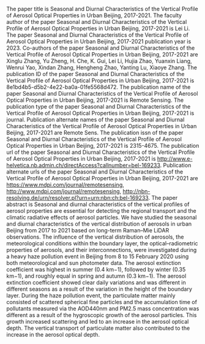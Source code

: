 The paper title is Seasonal and Diurnal Characteristics of the Vertical Profile of Aerosol Optical Properties in Urban Beijing, 2017-2021.
The faculty author of the paper Seasonal and Diurnal Characteristics of the Vertical Profile of Aerosol Optical Properties in Urban Beijing, 2017-2021 is Lei Li.
The paper Seasonal and Diurnal Characteristics of the Vertical Profile of Aerosol Optical Properties in Urban Beijing, 2017-2021 publication year is 2023.
Co-authors of the paper Seasonal and Diurnal Characteristics of the Vertical Profile of Aerosol Optical Properties in Urban Beijing, 2017-2021 are Xinglu Zhang, Yu Zheng, H. Che, K. Gui, Lei Li, Hujia Zhao, Yuanxin Liang, Wenrui Yao, Xindan Zhang, Hengheng Zhao, Yanting Lu, Xiaoye Zhang.
The publication ID of the paper Seasonal and Diurnal Characteristics of the Vertical Profile of Aerosol Optical Properties in Urban Beijing, 2017-2021 is 8e1bd4b5-d5b2-4e22-ba0a-01fe5568d472.
The publication name of the paper Seasonal and Diurnal Characteristics of the Vertical Profile of Aerosol Optical Properties in Urban Beijing, 2017-2021 is Remote Sensing.
The publication type of the paper Seasonal and Diurnal Characteristics of the Vertical Profile of Aerosol Optical Properties in Urban Beijing, 2017-2021 is journal.
Publication alternate names of the paper Seasonal and Diurnal Characteristics of the Vertical Profile of Aerosol Optical Properties in Urban Beijing, 2017-2021 are Remote Sens.
The publication issn of the paper Seasonal and Diurnal Characteristics of the Vertical Profile of Aerosol Optical Properties in Urban Beijing, 2017-2021 is 2315-4675.
The publication url of the paper Seasonal and Diurnal Characteristics of the Vertical Profile of Aerosol Optical Properties in Urban Beijing, 2017-2021 is http://www.e-helvetica.nb.admin.ch/directAccess?callnumber=bel-169233.
Publication alternate urls of the paper Seasonal and Diurnal Characteristics of the Vertical Profile of Aerosol Optical Properties in Urban Beijing, 2017-2021 are https://www.mdpi.com/journal/remotesensing, http://www.mdpi.com/journal/remotesensing, http://nbn-resolving.de/urn/resolver.pl?urn=urn:nbn:ch:bel-169233.
The paper abstract is Seasonal and diurnal characteristics of the vertical profiles of aerosol properties are essential for detecting the regional transport and the climatic radiative effects of aerosol particles. We have studied the seasonal and diurnal characteristics of the vertical distribution of aerosols in urban Beijing from 2017 to 2021 based on long-term Raman–Mie LiDAR observations. The influence of the vertical distribution of aerosols, the meteorological conditions within the boundary layer, the optical–radiometric properties of aerosols, and their interconnections, were investigated during a heavy haze pollution event in Beijing from 8 to 15 February 2020 using both meteorological and sun photometer data. The aerosol extinction coefficient was highest in summer (0.4 km−1), followed by winter (0.35 km−1), and roughly equal in spring and autumn (0.3 km−1). The aerosol extinction coefficient showed clear daily variations and was different in different seasons as a result of the variation in the height of the boundary layer. During the haze pollution event, the particulate matter mainly consisted of scattered spherical fine particles and the accumulation time of pollutants measured via the AOD440nm and PM2.5 mass concentration was different as a result of the hygroscopic growth of the aerosol particles. This growth increased scattering and led to an increase in the aerosol optical depth. The vertical transport of particulate matter also contributed to the increase in the aerosol optical depth.
